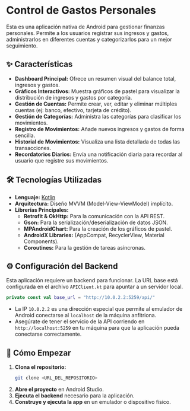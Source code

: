 # Control de Gastos Personales

Esta es una aplicación nativa de Android para gestionar finanzas personales. Permite a los usuarios registrar sus ingresos y gastos, administrarlos en diferentes cuentas y categorizarlos para un mejor seguimiento.

## ✨ Características

*   **Dashboard Principal:** Ofrece un resumen visual del balance total, ingresos y gastos.
*   **Gráficos Interactivos:** Muestra gráficos de pastel para visualizar la distribución de ingresos y gastos por categoría.
*   **Gestión de Cuentas:** Permite crear, ver, editar y eliminar múltiples cuentas (ej: banco, efectivo, tarjeta de crédito).
*   **Gestión de Categorías:** Administra las categorías para clasificar los movimientos.
*   **Registro de Movimientos:** Añade nuevos ingresos y gastos de forma sencilla.
*   **Historial de Movimientos:** Visualiza una lista detallada de todas las transacciones.
*   **Recordatorios Diarios:** Envía una notificación diaria para recordar al usuario que registre sus movimientos.

## 🛠️ Tecnologías Utilizadas

*   **Lenguaje:** [Kotlin](https://kotlinlang.org/)
*   **Arquitectura:** Diseño MVVM (Model-View-ViewModel) implícito.
*   **Librerías Principales:**
    *   **Retrofit & OkHttp:** Para la comunicación con la API REST.
    *   **Gson:** Para la serialización/deserialización de datos JSON.
    *   **MPAndroidChart:** Para la creación de los gráficos de pastel.
    *   **AndroidX Libraries:** (AppCompat, RecyclerView, Material Components).
    *   **Coroutines:** Para la gestión de tareas asíncronas.

## ⚙️ Configuración del Backend

Esta aplicación requiere un backend para funcionar. La URL base está configurada en el archivo `APIClient.kt` para apuntar a un servidor local.

```kotlin
private const val base_url = "http://10.0.2.2:5259/api/"
```

*   La IP `10.0.2.2` es una dirección especial que permite al emulador de Android conectarse al `localhost` de la máquina anfitriona.
*   Asegúrate de tener el servicio de la API corriendo en `http://localhost:5259` en tu máquina para que la aplicación pueda conectarse correctamente.

## 🚀 Cómo Empezar

1.  **Clona el repositorio:**
    ```bash
    git clone <URL_DEL_REPOSITORIO>
    ```
2.  **Abre el proyecto** en Android Studio.
3.  **Ejecuta el backend** necesario para la aplicación.
4.  **Construye y ejecuta la app** en un emulador o dispositivo físico.


